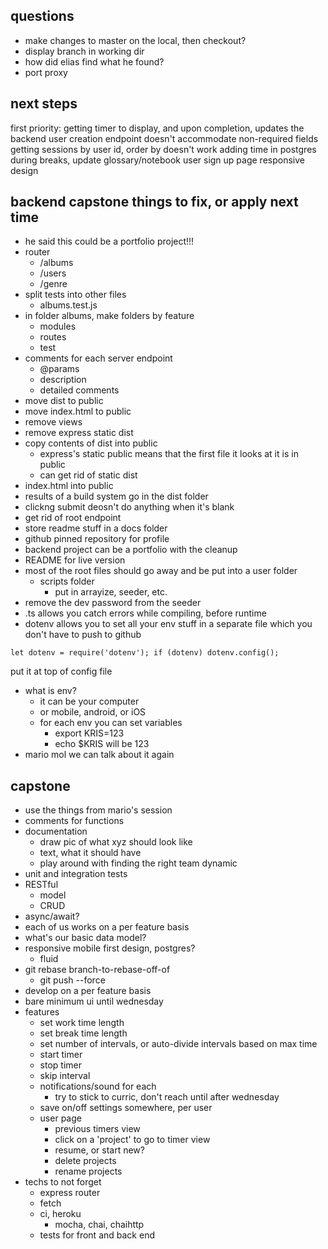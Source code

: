 ## questions
* make changes to master on the local, then checkout?
* display branch in working dir
* how did elias find what he found?
* port proxy

## next steps
first priority: getting timer to display, and upon completion, updates the backend
user creation endpoint doesn't accommodate non-required fields
getting sessions by user id, order by doesn't work
adding time in postgres
during breaks, update glossary/notebook
user sign up page
responsive design

## backend capstone things to fix, or apply next time
* he said this could be a portfolio project!!!
* router
  * /albums
  * /users
  * /genre
* split tests into other files
  * albums.test.js
* in folder albums, make folders by feature
  * modules
  * routes
  * test
* comments for each server endpoint
  * @params
  * description
  * detailed comments
* move dist to public
* move index.html to public
* remove views
* remove express static dist
* copy contents of dist into public
  * express's static public means that the first file it looks at it is in public
  * can get rid of static dist
* index.html into public
* results of a build system go in the dist folder
* clickng submit deosn't do anything when it's blank
* get rid of root endpoint
* store readme stuff in a docs folder
* github pinned repository for profile
* backend project can be a portfolio with the cleanup
* README for live version
* most of the root files should go away and be put into a user folder
  * scripts folder
    * put in arrayize, seeder, etc.
* remove the dev password from the seeder
* .ts allows you catch errors while compiling, before runtime
* dotenv allows you to set all your env stuff in a separate file which you don't have to push to github
```
let dotenv = require('dotenv'); if (dotenv) dotenv.config();
```
put it at top of config file
* what is env?
  * it can be your computer
  * or mobile, android, or iOS
  * for each env you can set variables
    * export KRIS=123
    * echo $KRIS will be 123
* mario mol we can talk about it again

## capstone
* use the things from mario's session
* comments for functions
* documentation
  * draw pic of what xyz should look like
  * text, what it should have
  * play around with finding the right team dynamic
* unit and integration tests
* RESTful
  * model 
  * CRUD
* async/await?
* each of us works on a per feature basis
* what's our basic data model?
* responsive mobile first design, postgres?
  * fluid
* git rebase branch-to-rebase-off-of
  * git push --force
* develop on a per feature basis
* bare minimum ui until wednesday
* features
  * set work time length
  * set break time length
  * set number of intervals, or auto-divide intervals based on max time
  * start timer
  * stop timer
  * skip interval
  * notifications/sound for each
    * try to stick to curric, don't reach until after wednesday
  * save on/off settings somewhere, per user
  * user page
    * previous timers view
    * click on a 'project' to go to timer view
    * resume, or start new?
    * delete projects
    * rename projects
* techs to not forget
  * express router
  * fetch
  * ci, heroku
    * mocha, chai, chaihttp
  * tests for front and back end